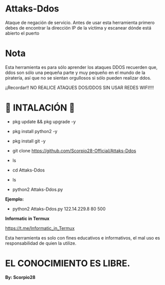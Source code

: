 # Attaks-Ddos

Ataque de negación de servicio. Antes de usar esta herramienta primero debes de encontrar la dirección IP de la víctima y escanear dónde está abierto el puerto

# Nota

Esta herramienta es para sólo aprender los ataques DDOS recuerden que, ddos son sólo una pequeña parte y muy pequeño en el mundo de la piratería, así que no se sientan orgullosos si sólo pueden realizar ddos.

¡¡Recordar!! NO REALICE ATAQUES DOS/DDOS SIN USAR REDES WIFI!!!!

# 🦂 INTALACIÓN 🦂

* pkg update && pkg upgrade -y

* pkg install python2 -y

* pkg install git -y

* git clone https://github.com/Scorpio28-Official/Attaks-Ddos

* ls

* cd Attaks-Ddos

* ls

* python2 Attaks-Ddos.py <ip> <port> <packet>

__Ejemplo:__

* python2 Attaks-Ddos.py 122.14.229.8 80 500

__Informatic in Termux__

https://t.me/Informatic_in_Termux

Esta herramienta es solo con fines educativos e informativos, el mal uso es responsabilidad de quien la utilize.

# EL CONOCIMIENTO ES LIBRE.

__By: Scorpio28__
